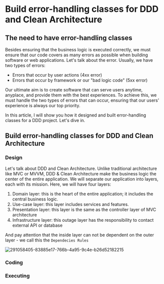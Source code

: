 # Build error-handling classes for DDD and Clean Architecture

## The need to have error-handling classes

Besides ensuring that the business logic is executed correctly, we must ensure that our code covers as many errors as possible when building software or web applications. Let's talk about the error. Usually, we have two types of errors:

- Errors that occur by user actions (4xx error)
- Errors that occur by framework or our "bad logic code" (5xx error)

Our ultimate aim is to create software that can serve users anytime, anyplace, and provide them with the best experiences. To achieve this, we must handle the two types of errors that can occur, ensuring that our users' experience is always our top priority.

In this article, I will show you how it designed and built error-handling classes for a DDD project. Let's dive in.

## Build error-handling classes for DDD and Clean Architecture

### Design

Let's talk about DDD and Clean Architecture. Unlike traditional architecture like MVC or MVVM, DDD & Clean Architecture make the business logic the center of the entire application. We will separate our application into layers, each with its mission. Here, we will have four layers:

1. Domain layer: this is the heart of the entire application; it includes the central business logic.
2. Use-case layer: this layer includes services and features.
3. Presentation layer: this layer is the same as the controller layer of MVC architecture
4. Infrastructure layer: this outage layer has the responsibility to contact external API or database

And pay attention that the inside layer can not be dependent on the outer layer - we call this the `Dependecies Rules`

![291058405-83885e17-766b-4a95-9c4e-b26d52182215](https://github.com/user-attachments/assets/63e4ce72-a399-434b-b7c8-c192533778b4)

### Coding

### Executing
